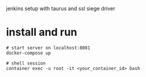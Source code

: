 jenkins setup with taurus and ssl siege driver

# install and run

```
# start server on localhost:8081
docker-compose up

# shell session
container exec -u root -it <your_container_id> bash
```

